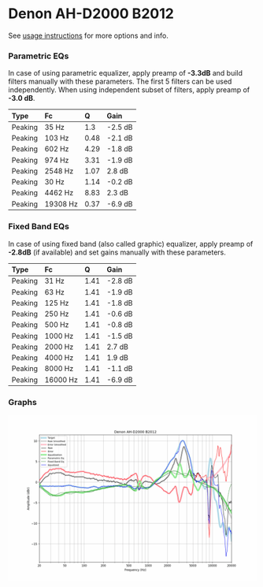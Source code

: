 # Denon AH-D2000 B2012
See [usage instructions](https://github.com/jaakkopasanen/AutoEq#usage) for more options and info.

### Parametric EQs
In case of using parametric equalizer, apply preamp of **-3.3dB** and build filters manually
with these parameters. The first 5 filters can be used independently.
When using independent subset of filters, apply preamp of **-3.0 dB**.

| Type    | Fc       |    Q | Gain    |
|:--------|:---------|:-----|:--------|
| Peaking | 35 Hz    | 1.3  | -2.5 dB |
| Peaking | 103 Hz   | 0.48 | -2.1 dB |
| Peaking | 602 Hz   | 4.29 | -1.8 dB |
| Peaking | 974 Hz   | 3.31 | -1.9 dB |
| Peaking | 2548 Hz  | 1.07 | 2.8 dB  |
| Peaking | 30 Hz    | 1.14 | -0.2 dB |
| Peaking | 4462 Hz  | 8.83 | 2.3 dB  |
| Peaking | 19308 Hz | 0.37 | -6.9 dB |

### Fixed Band EQs
In case of using fixed band (also called graphic) equalizer, apply preamp of **-2.8dB**
(if available) and set gains manually with these parameters.

| Type    | Fc       |    Q | Gain    |
|:--------|:---------|:-----|:--------|
| Peaking | 31 Hz    | 1.41 | -2.8 dB |
| Peaking | 63 Hz    | 1.41 | -1.9 dB |
| Peaking | 125 Hz   | 1.41 | -1.8 dB |
| Peaking | 250 Hz   | 1.41 | -0.6 dB |
| Peaking | 500 Hz   | 1.41 | -0.8 dB |
| Peaking | 1000 Hz  | 1.41 | -1.5 dB |
| Peaking | 2000 Hz  | 1.41 | 2.7 dB  |
| Peaking | 4000 Hz  | 1.41 | 1.9 dB  |
| Peaking | 8000 Hz  | 1.41 | -1.1 dB |
| Peaking | 16000 Hz | 1.41 | -6.9 dB |

### Graphs
![](./Denon%20AH-D2000%20B2012.png)